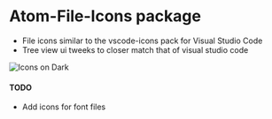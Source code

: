 # Atom-File-Icons package

- File icons similar to the vscode-icons pack for Visual Studio Code
- Tree view ui tweeks to closer match that of visual studio code

![Icons on Dark](https://raw.githubusercontent.com/donovanhiland/atom-file-icons/master/icons-on-dark.png)

#### TODO
- Add icons for font files
